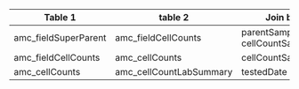 |Table 1|table 2|Join by|
|--------------------|-----------------------|-----------------------------------|
|amc_fieldSuperParent|amc_fieldCellCounts|parentSampleID or cellCountSampleID|
|amc_fieldCellCounts|amc_cellCounts|cellCountSampleID|
|amc_cellCounts|amc_cellCountLabSummary|testedDate|
